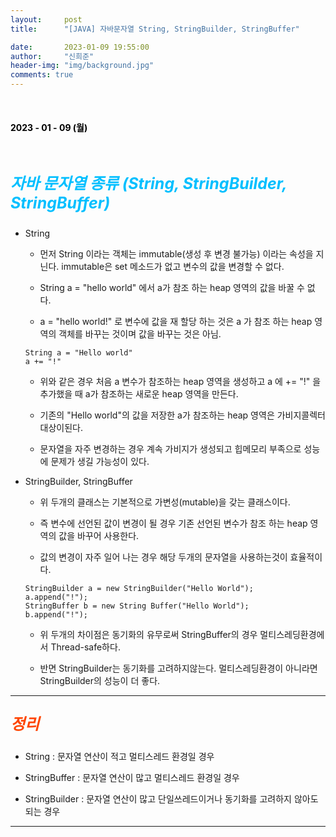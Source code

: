 ```yaml
---
layout:     post
title:      "[JAVA] 자바문자열 String, StringBuilder, StringBuffer"

date:       2023-01-09 19:55:00
author:     "신희준"
header-img: "img/background.jpg"
comments: true
---
```


<head>
 <meta property="og:type" content="자바문자열">
 <meta property="og:title" content="자바문자열">
 <meta property="og:description" content="자바문자열">
 <meta property="og:url" content="http://shj7242.github.io/2023/01/09/javaString/">

 <meta name="twitter:card" content="자바문자열">
  <meta name="twitter:title" content="자바문자열">
  <meta name="twitter:description" content="자바문자열">
  <meta name="FACEBOOK:domain" content="http://shj7242.github.io/2023/01/09/javaString/">
  <meta name="facebook:card" content="자바문자열">
   <meta name="facebook:title" content="자바문자열">
   <meta name="facebook:description" content="자바문자열">
   <meta name="facebook:domain" content="http://shj7242.github.io/2023/01/09/javaString/">


 </head>

<br>
<H4 style ="font-weight:bold; color:black;"> </H4>

<H4 style ="font-weight:bold; color : black">2023 - 01 - 09 (월)</H4>
<br>

<p style = "font-weight:bold; color:deepskyblue; font-size:25px; font-style:italic;" >자바 문자열 종류 (String, StringBuilder, StringBuffer)</p>


+ String

    - 먼저 String 이라는 객체는 immutable(생성 후 변경 불가능) 이라는 속성을 지닌다. immutable은 set 메소드가 없고 변수의 값을 변경할 수 없다.
  
    - String a = "hello world" 에서 a가 참조 하는 heap 영역의 값을 바꿀 수 없다.
  
    - a = "hello world!" 로 변수에 값을 재 할당 하는 것은 a 가 참조 하는 heap 영역의 객체를 바꾸는 것이며 값을 바꾸는 것은 아님.
  

  ~~~
  String a = "Hello world"
  a += "!"
  ~~~


  * 위와 같은 경우 처음 a 변수가 참조하는 heap 영역을 생성하고 a 에 += "!" 을 추가했을 때 a가 참조하는 새로운 heap 영역을 만든다.

  * 기존의 "Hello world"의 값을 저장한 a가 참조하는 heap 영역은 가비지콜렉터 대상이된다.

  * 문자열을 자주 변경하는 경우 계속 가비지가 생성되고 힙메모리 부족으로 성능에 문제가 생길 가능성이 있다.


+ StringBuilder, StringBuffer

    - 위 두개의 클래스는 기본적으로 가변성(mutable)을 갖는 클래스이다.
  
    - 즉 변수에 선언된 값이 변경이 될 경우 기존 선언된 변수가 참조 하는 heap 영역의 값을 바꾸어 사용한다.
  
    - 값의 변경이 자주 일어 나는 경우 해당 두개의 문자열을 사용하는것이 효율적이다.
    
  ~~~
  StringBuilder a = new StringBuilder("Hello World");
  a.append("!");
  StringBuffer b = new String Buffer("Hello World");
  b.append("!");
  ~~~

  * 위 두개의 차이점은 동기화의 유무로써 StringBuffer의 경우 멀티스레딩환경에서 Thread-safe하다.
  
  * 반면 StringBuilder는 동기화를 고려하지않는다. 멀티스레딩환경이 아니라면 StringBuilder의 성능이 더 좋다.

***


<p style = "font-weight:bold; color:orangered; font-size:25px; font-style:italic;" >정리</p>

* String : 문자열 연산이 적고 멀티스레드 환경일 경우

* StringBuffer : 문자열 연산이 많고 멀티스레드 환경일 경우

* StringBuilder : 문자열 연산이 많고 단일쓰레드이거나 동기화를 고려하지 않아도 되는 경우 

***
